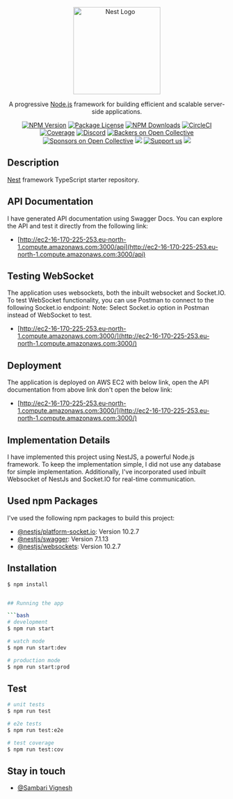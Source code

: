 <p align="center">
  <a href="http://nestjs.com/" target="blank"><img src="https://nestjs.com/img/logo-small.svg" width="200" alt="Nest Logo" /></a>
</p>

[circleci-image]: https://img.shields.io/circleci/build/github/nestjs/nest/master?token=abc123def456
[circleci-url]: https://circleci.com/gh/nestjs/nest

<p align="center">A progressive <a href="http://nodejs.org" target="_blank">Node.js</a> framework for building efficient and scalable server-side applications.</p>
<p align="center">
<a href="https://www.npmjs.com/~nestjscore" target="_blank"><img src="https://img.shields.io/npm/v/@nestjs/core.svg" alt="NPM Version" /></a>
<a href="https://www.npmjs.com/~nestjscore" target="_blank"><img src="https://img.shields.io/npm/l/@nestjs/core.svg" alt="Package License" /></a>
<a href="https://www.npmjs.com/~nestjscore" target="_blank"><img src="https://img.shields.io/npm/dm/@nestjs/common.svg" alt="NPM Downloads" /></a>
<a href="https://circleci.com/gh/nestjs/nest" target="_blank"><img src="https://img.shields.io/circleci/build/github/nestjs/nest/master" alt="CircleCI" /></a>
<a href="https://coveralls.io/github/nestjs/nest?branch=master" target="_blank"><img src="https://coveralls.io/repos/github/nestjs/nest/badge.svg?branch=master#9" alt="Coverage" /></a>
<a href="https://discord.gg/G7Qnnhy" target="_blank"><img src="https://img.shields.io/badge/discord-online-brightgreen.svg" alt="Discord"/></a>
<a href="https://opencollective.com/nest#backer" target="_blank"><img src="https://opencollective.com/nest/backers/badge.svg" alt="Backers on Open Collective" /></a>
<a href="https://opencollective.com/nest#sponsor" target="_blank"><img src="https://opencollective.com/nest/sponsors/badge.svg" alt="Sponsors on Open Collective" /></a>
<a href="https://paypal.me/kamilmysliwiec" target="_blank"><img src="https://img.shields.io/badge/Donate-PayPal-ff3f59.svg"/></a>
<a href="https://opencollective.com/nest#sponsor"  target="_blank"><img src="https://img.shields.io/badge/Support%20us-Open%20Collective-41B883.svg" alt="Support us"></a>
<a href="https://twitter.com/nestframework" target="_blank"><img src="https://img.shields.io/twitter/follow/nestframework.svg?style=social&label=Follow"></a>
</p>
<!--[![Backers on Open Collective](https://opencollective.com/nest/backers/badge.svg)](https://opencollective.com/nest#backer)
[![Sponsors on Open Collective](https://opencollective.com/nest/sponsors/badge.svg)](https://opencollective.com/nest#sponsor)-->
    
## Description

[Nest](https://github.com/nestjs/nest) framework TypeScript starter repository.

## API Documentation

I have generated API documentation using Swagger Docs. You can explore the API and test it directly from the following link:

- [http://ec2-16-170-225-253.eu-north-1.compute.amazonaws.com:3000/api](http://ec2-16-170-225-253.eu-north-1.compute.amazonaws.com:3000/api)


## Testing WebSocket

The application uses websockets, both the inbuilt websocket and Socket.IO. To test WebSocket functionality, you can use Postman to connect to the following Socket.io endpoint:
Note: Select Socket.io option in Postman instead of WebSocket to test.

- [http://ec2-16-170-225-253.eu-north-1.compute.amazonaws.com:3000/](http://ec2-16-170-225-253.eu-north-1.compute.amazonaws.com:3000/)


## Deployment

The application is deployed on AWS EC2 with below link, open the API documentation from above link don't open the below link:

- [http://ec2-16-170-225-253.eu-north-1.compute.amazonaws.com:3000/](http://ec2-16-170-225-253.eu-north-1.compute.amazonaws.com:3000/)


## Implementation Details

I have implemented this project using NestJS, a powerful Node.js framework. To keep the implementation simple, I did not use any database for simple implementation. Additionally, I've incorporated used inbuilt Websocket of NestJs and Socket.IO for real-time communication.


## Used npm Packages

I've used the following npm packages to build this project:

- [@nestjs/platform-socket.io](https://www.npmjs.com/package/@nestjs/platform-socket.io): Version 10.2.7
- [@nestjs/swagger](https://www.npmjs.com/package/@nestjs/swagger): Version 7.1.13
- [@nestjs/websockets](https://www.npmjs.com/package/@nestjs/websockets): Version 10.2.7


## Installation

```bash
$ npm install


## Running the app

```bash
# development
$ npm run start

# watch mode
$ npm run start:dev

# production mode
$ npm run start:prod
```

## Test

```bash
# unit tests
$ npm run test

# e2e tests
$ npm run test:e2e

# test coverage
$ npm run test:cov
```


## Stay in touch

- [@Sambari Vignesh](https://thick-fly-21.deno.dev/)


